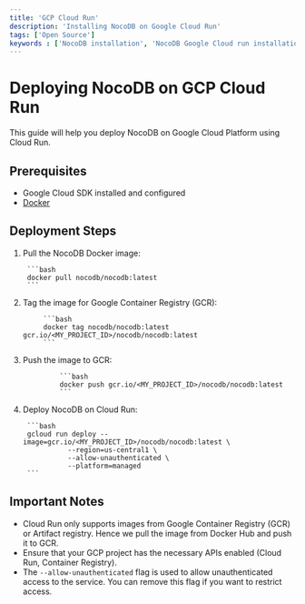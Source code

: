 ```yaml
---
title: 'GCP Cloud Run'
description: 'Installing NocoDB on Google Cloud Run'
tags: ['Open Source']
keywords : ['NocoDB installation', 'NocoDB Google Cloud run installation', 'NocoDB prerequisites']
---
```


# Deploying NocoDB on GCP Cloud Run

This guide will help you deploy NocoDB on Google Cloud Platform using Cloud Run.

## Prerequisites

- Google Cloud SDK installed and configured
- [Docker](https://docs.docker.com/get-docker/)

## Deployment Steps

1. Pull the NocoDB Docker image:
    
        ```bash
        docker pull nocodb/nocodb:latest
        ```
2. Tag the image for Google Container Registry (GCR):
        
            ```bash
            docker tag nocodb/nocodb:latest gcr.io/<MY_PROJECT_ID>/nocodb/nocodb:latest
            ```
3. Push the image to GCR:
        
                ```bash
                docker push gcr.io/<MY_PROJECT_ID>/nocodb/nocodb:latest
                ```
4. Deploy NocoDB on Cloud Run:
    
        ```bash
        gcloud run deploy --image=gcr.io/<MY_PROJECT_ID>/nocodb/nocodb:latest \
                  --region=us-central1 \
                  --allow-unauthenticated \
                  --platform=managed 
        ```

## Important Notes

- Cloud Run only supports images from Google Container Registry (GCR) or Artifact registry. Hence we pull the image from Docker Hub and push it to GCR.
- Ensure that your GCP project has the necessary APIs enabled (Cloud Run, Container Registry).
- The `--allow-unauthenticated` flag is used to allow unauthenticated access to the service. You can remove this flag if you want to restrict access.